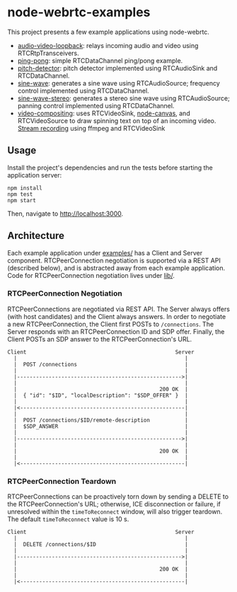 node-webrtc-examples
====================

This project presents a few example applications using node-webrtc.

- [audio-video-loopback](examples/audio-video-loopback): relays incoming audio
  and video using RTCRtpTransceivers.
- [ping-pong](examples/ping-pong): simple RTCDataChannel ping/pong example.
- [pitch-detector](examples/pitch-detector): pitch detector implemented using
  RTCAudioSink and RTCDataChannel.
- [sine-wave](examples/sine-wave): generates a sine wave using RTCAudioSource;
  frequency control implemented using RTCDataChannel.
- [sine-wave-stereo](examples/sine-wave-stereo): generates a stereo sine wave
  using RTCAudioSource; panning control implemented using RTCDataChannel.
- [video-compositing](examples/video-compositing): uses RTCVideoSink,
  [node-canvas](https://github.com/Automattic/node-canvas), and RTCVideoSource
  to draw spinning text on top of an incoming video.
  [Stream recording](https://github.com/Automattic/stream-record) using ffmpeg and RTCVideoSink

Usage
-----

Install the project's dependencies and run the tests before starting the
application server:

```
npm install
npm test
npm start
```

Then, navigate to [http://localhost:3000](http://localhost:3000).

Architecture
------------

Each example application under [examples/](examples) has a Client and Server
component. RTCPeerConnection negotiation is supported via a REST API (described
below), and is abstracted away from each example application. Code for
RTCPeerConnection negotiation lives under [lib/](lib).

### RTCPeerConnection Negotiation

RTCPeerConnections are negotiated via REST API. The Server always offers (with
host candidates) and the Client always answers. In order to negotiate a new
RTCPeerConnection, the Client first POSTs to `/connections`. The Server responds
with an RTCPeerConnection ID and SDP offer. Finally, the Client POSTs an SDP
answer to the RTCPeerConnection's URL.

```
Client                                               Server
  |                                                     |
  |  POST /connections                                  |
  |                                                     |
  |---------------------------------------------------->|
  |                                                     |
  |                                             200 OK  |
  |  { "id": "$ID", "localDescription": "$SDP_OFFER" }  |
  |                                                     |
  |<----------------------------------------------------|
  |                                                     |
  |  POST /connections/$ID/remote-description           |
  |  $SDP_ANSWER                                        |
  |                                                     |
  |---------------------------------------------------->|
  |                                                     |
  |                                             200 OK  |
  |                                                     |
  |<----------------------------------------------------|
```

### RTCPeerConnection Teardown

RTCPeerConnections can be proactively torn down by sending a DELETE to the
RTCPeerConnection's URL; otherwise, ICE disconnection or failure, if unresolved
within the `timeToReconnect` window, will also trigger teardown. The default
`timeToReconnect` value is 10 s.

```
Client                                               Server
  |                                                     |
  |  DELETE /connections/$ID                            |
  |                                                     |
  |---------------------------------------------------->|
  |                                                     |
  |                                             200 OK  |
  |                                                     |
  |<----------------------------------------------------|
```
